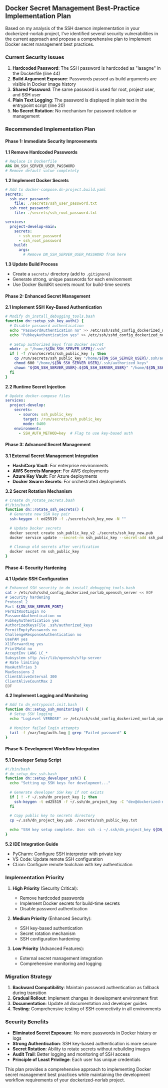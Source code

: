 ## Docker Secret Management Best-Practice Implementation Plan

Based on my analysis of the SSH daemon implementation in your dockerized-norlab project, I've identified several security vulnerabilities in the current approach and propose a comprehensive plan to implement Docker secret management best practices.

### Current Security Issues

1. **Hardcoded Password**: The SSH password is hardcoded as "lasagne" in the Dockerfile (line 44)
2. **Build Argument Exposure**: Passwords passed as build arguments are visible in Docker image history
3. **Shared Password**: The same password is used for root, project user, and SSH user
4. **Plain Text Logging**: The password is displayed in plain text in the entrypoint script (line 20)
5. **No Secret Rotation**: No mechanism for password rotation or management

### Recommended Implementation Plan

#### Phase 1: Immediate Security Improvements

**1.1 Remove Hardcoded Passwords**
```dockerfile
# Replace in Dockerfile
ARG DN_SSH_SERVER_USER_PASSWORD
# Remove default value completely
```

**1.2 Implement Docker Secrets**
```yaml
# Add to docker-compose.dn-project.build.yaml
secrets:
  ssh_user_password:
    file: ./secrets/ssh_user_password.txt
  ssh_root_password:
    file: ./secrets/ssh_root_password.txt

services:
  project-develop-main:
    secrets:
      - ssh_user_password
      - ssh_root_password
    build:
      args:
        # Remove DN_SSH_SERVER_USER_PASSWORD from here
```

**1.3 Update Build Process**
- Create a `secrets/` directory (add to `.gitignore`)
- Generate strong, unique passwords for each environment
- Use Docker BuildKit secrets mount for build-time secrets

#### Phase 2: Enhanced Secret Management

**2.1 Implement SSH Key-Based Authentication**
```bash
# Modify dn_install_debugging_tools.bash
function dn::setup_ssh_key_auth() {
  # Disable password authentication
  echo "PasswordAuthentication no" >> /etc/ssh/sshd_config_dockerized_norlab_openssh_server
  echo "PubkeyAuthentication yes" >> /etc/ssh/sshd_config_dockerized_norlab_openssh_server
  
  # Setup authorized_keys from Docker secret
  mkdir -p "/home/${DN_SSH_SERVER_USER}/.ssh"
  if [ -f /run/secrets/ssh_public_key ]; then
    cp /run/secrets/ssh_public_key "/home/${DN_SSH_SERVER_USER}/.ssh/authorized_keys"
    chmod 600 "/home/${DN_SSH_SERVER_USER}/.ssh/authorized_keys"
    chown "${DN_SSH_SERVER_USER}:${DN_SSH_SERVER_USER}" "/home/${DN_SSH_SERVER_USER}/.ssh/authorized_keys"
  fi
}
```

**2.2 Runtime Secret Injection**
```yaml
# Update docker-compose files
services:
  project-develop:
    secrets:
      - source: ssh_public_key
        target: /run/secrets/ssh_public_key
        mode: 0400
    environment:
      - SSH_AUTH_METHOD=key  # Flag to use key-based auth
```

#### Phase 3: Advanced Secret Management

**3.1 External Secret Management Integration**
- **HashiCorp Vault**: For enterprise environments
- **AWS Secrets Manager**: For AWS deployments
- **Azure Key Vault**: For Azure deployments
- **Docker Swarm Secrets**: For orchestrated deployments

**3.2 Secret Rotation Mechanism**
```bash
# Create dn_rotate_secrets.bash
#!/bin/bash
function dn::rotate_ssh_secrets() {
  # Generate new SSH key pair
  ssh-keygen -t ed25519 -f ./secrets/ssh_key_new -N ""
  
  # Update Docker secrets
  docker secret create ssh_public_key_v2 ./secrets/ssh_key_new.pub
  docker service update --secret-rm ssh_public_key --secret-add ssh_public_key_v2 project-develop
  
  # Cleanup old secrets after verification
  docker secret rm ssh_public_key
}
```

#### Phase 4: Security Hardening

**4.1 Update SSH Configuration**
```bash
# Enhanced SSH security in dn_install_debugging_tools.bash
cat > /etc/ssh/sshd_config_dockerized_norlab_openssh_server << EOF
# Security hardening
Protocol 2
Port ${DN_SSH_SERVER_PORT}
PermitRootLogin no
PasswordAuthentication no
PubkeyAuthentication yes
AuthorizedKeysFile .ssh/authorized_keys
PermitEmptyPasswords no
ChallengeResponseAuthentication no
UsePAM yes
X11Forwarding yes
PrintMotd no
AcceptEnv LANG LC_*
Subsystem sftp /usr/lib/openssh/sftp-server
# Rate limiting
MaxAuthTries 3
MaxSessions 2
ClientAliveInterval 300
ClientAliveCountMax 2
EOF
```

**4.2 Implement Logging and Monitoring**
```bash
# Add to dn_entrypoint.init.bash
function dn::setup_ssh_monitoring() {
  # Setup SSH logging
  echo "LogLevel VERBOSE" >> /etc/ssh/sshd_config_dockerized_norlab_openssh_server
  
  # Monitor failed login attempts
  tail -f /var/log/auth.log | grep "Failed password" &
}
```

#### Phase 5: Development Workflow Integration

**5.1 Developer Setup Script**
```bash
#!/bin/bash
# dn_setup_dev_ssh.bash
function dn::setup_developer_ssh() {
  echo "Setting up SSH keys for development..."
  
  # Generate developer SSH key if not exists
  if [ ! -f ~/.ssh/dn_project_key ]; then
    ssh-keygen -t ed25519 -f ~/.ssh/dn_project_key -C "dev@dockerized-norlab"
  fi
  
  # Copy public key to secrets directory
  cp ~/.ssh/dn_project_key.pub ./secrets/ssh_public_key.txt
  
  echo "SSH key setup complete. Use: ssh -i ~/.ssh/dn_project_key ${DN_SSH_SERVER_USER}@localhost -p 2222"
}
```

**5.2 IDE Integration Guide**
- PyCharm: Configure SSH interpreter with private key
- VS Code: Update remote SSH configuration
- CLion: Configure remote toolchain with key authentication

### Implementation Priority

1. **High Priority** (Security Critical):
   - Remove hardcoded passwords
   - Implement Docker secrets for build-time secrets
   - Disable password authentication

2. **Medium Priority** (Enhanced Security):
   - SSH key-based authentication
   - Secret rotation mechanism
   - SSH configuration hardening

3. **Low Priority** (Advanced Features):
   - External secret management integration
   - Comprehensive monitoring and logging

### Migration Strategy

1. **Backward Compatibility**: Maintain password authentication as fallback during transition
2. **Gradual Rollout**: Implement changes in development environment first
3. **Documentation**: Update all documentation and developer guides
4. **Testing**: Comprehensive testing of SSH connectivity in all environments

### Security Benefits

- **Eliminated Secret Exposure**: No more passwords in Docker history or logs
- **Strong Authentication**: SSH key-based authentication is more secure
- **Secret Rotation**: Ability to rotate secrets without rebuilding images
- **Audit Trail**: Better logging and monitoring of SSH access
- **Principle of Least Privilege**: Each user has unique credentials

This plan provides a comprehensive approach to implementing Docker secret management best practices while maintaining the development workflow requirements of your dockerized-norlab project.